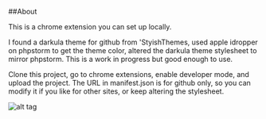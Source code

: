 ##About

This is a chrome extension you can set up locally. 

I found a darkula theme for github from 'StyishThemes, used apple idropper on phpstorm to get the theme color, altered the darkula theme 
stylesheet to mirror phpstorm. This is a work in progress but good enough to use.

Clone this project, go to chrome extensions, enable developer mode, and upload the project. The URL in manifest.json is 
for github only, so you can modify it if you like for other sites, or keep altering the stylesheet.


![alt tag](https://github.com/Deg5112/php-storm-theme-chrome-extension/master/demo-image.png)
